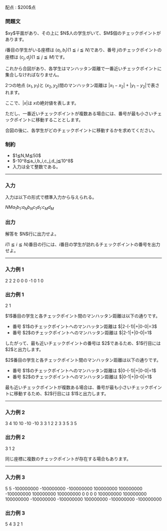 
<div>

<span>

<span>

<p>
配点 : $200$点
</p>

<div>

<section>

### **問題文**

<p>
$xy$平面があり、その上に $N$人の学生がいて、$M$個のチェックポイントがあります。

$i$番目の学生がいる座標は $(a_i,b_i) (1≦i≦N)$であり、番号 $j$のチェックポイントの座標は $(c_j,d_j) (1≦j≦M)$です。     

これから合図があり、各学生はマンハッタン距離で一番近いチェックポイントに集合しなければなりません。 

2つの地点 $(x_1,y_1)$と $(x_2,y_2)$間のマンハッタン距離は $|x_1-x_2|+|y_1-y_2|$で表されます。

ここで、$|x|$は $x$の絶対値を表します。

ただし、一番近いチェックポイントが複数ある場合には、番号が最も小さいチェックポイントに移動することとします。

合図の後に、各学生がどのチェックポイントに移動するかを求めてください。  
</p>

</section>

</div>

<div>

<section>

### **制約**

<ul>

<li>
$1≦N,M≦50$
</li>

<li>
$-10^8≦a_i,b_i,c_j,d_j≦10^8$
</li>

<li>
入力は全て整数である。 
</li>

</ul>

</section>

</div>

---

<div>

<div>

<section>

### **入力**

<p>
入力は以下の形式で標準入力から与えられる。
</p>

<div>

$N$$M$$a_1$$b_1$$:$$a_N$$b_N$$c_1$$d_1$$:$$c_M$$d_M$
</div>

</section>

</div>

<div>

<section>

### **出力**

<p>
解答を $N$行に出力せよ。

$i (1 ≦i≦N)$番目の行には、$i$番目の学生が訪れるチェックポイントの番号を出力せよ。  
</p>

</section>

</div>

</div>

---

<div>

<section>

### **入力例 1**

<div>

2 2
2 0
0 0
-1 0
1 0

</div>

</section>

</div>

<div>

<section>

### **出力例 1**

<div>

2
1

</div>

<p>
$1$番目の学生と各チェックポイント間のマンハッタン距離は以下の通りです。  
</p>

<ul>

<li>
番号 $1$のチェックポイントへのマンハッタン距離は $|2-(-1)|+|0-0|=3$
</li>

<li>
番号 $2$のチェックポイントへのマンハッタン距離は $|2-1|+|0-0|=1$
</li>

</ul>

<p>
したがって、最も近いチェックポイントの番号は $2$であるため、$1$行目には $2$と出力します。  
</p>

<p>
$2$番目の学生と各チェックポイント間のマンハッタン距離は以下の通りです。  
</p>

<ul>

<li>
番号 $1$のチェックポイントへのマンハッタン距離は $|0-(-1)|+|0-0|=1$
</li>

<li>
番号 $2$のチェックポイントへのマンハッタン距離は $|0-1|+|0-0|=1$
</li>

</ul>

<p>
最も近いチェックポイントが複数ある場合は、番号が最も小さいチェックポイントに移動するため、$2$行目には $1$と出力します。 
</p>

</section>

</div>

---

<div>

<section>

### **入力例 2**

<div>

3 4
10 10
-10 -10
3 3
1 2
2 3
3 5
3 5

</div>

</section>

</div>

<div>

<section>

### **出力例 2**

<div>

3
1
2

</div>

<p>
同じ座標に複数のチェックポイントが存在する場合もあります。  
</p>

</section>

</div>

---

<div>

<section>

### **入力例 3**

<div>

5 5
-100000000 -100000000
-100000000 100000000
100000000 -100000000
100000000 100000000
0 0
0 0
100000000 100000000
100000000 -100000000
-100000000 100000000
-100000000 -100000000

</div>

</section>

</div>

<div>

<section>

### **出力例 3**

<div>

5
4
3
2
1

</div>

</section>

</div>

</span>

</span>

</div>
